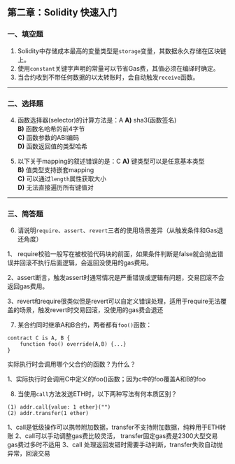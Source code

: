 ## 第二章：Solidity 快速入门

### 一、填空题

1. Solidity中存储成本最高的变量类型是`storage`变量，其数据永久存储在区块链上。  
2. 使用`constant`关键字声明的常量可以节省Gas费，其值必须在编译时确定。  
4. 当合约收到不带任何数据的以太转账时，会自动触发`receive`函数。  

---

### 二、选择题

4. 函数选择器(selector)的计算方法是：A
   **A)** sha3(函数签名)  
   **B)** 函数名哈希的前4字节  
   **C)** 函数参数的ABI编码  
   **D)** 函数返回值的类型哈希  

5. 以下关于mapping的叙述错误的是：C
   **A)** 键类型可以是任意基本类型  
   **B)** 值类型支持嵌套mapping  
   **C)** 可以通过`length`属性获取大小  
   **D)** 无法直接遍历所有键值对  

---

### 三、简答题

6. 请说明`require`、`assert`、`revert`三者的使用场景差异（从触发条件和Gas退还角度）

 1、 require校验一般写在被校验代码块的前面，如果条件判断是false就会抛出错误并回滚不执行后面逻辑，会返回没使用的gas费用。

 2、assert断言，触发assert时通常情况是严重错误或逻辑有问题，交易回滚不会返回gas费用。

 3、revert和require很类似但是revert可以自定义错误处理，适用于require无法覆盖的场景，触发revert时交易回滚，没使用的gas费会退还


7. 某合约同时继承A和B合约，两者都有`foo()`函数：

```solidity
contract C is A, B {
    function foo() override(A,B) {...}
}
```

实际执行时会调用哪个父合约的函数？为什么？

1、实际执行时会调用C中定义的foo()函数；因为c中的foo覆盖A和B的foo



8. 当使用`call`方法发送ETH时，以下两种写法有何本质区别？

```solidity
(1) addr.call{value: 1 ether}("")
(2) addr.transfer(1 ether)
```
1、call是低级操作可以携带附加数据，transfer不支持附加数据，纯粹用于ETH转账
2、call可以手动调整gas费比较灵活， transfer固定gas费是2300大型交易gas费过多时不适用
3、call 处理返回发错时需要手动判断，transfer失败自动抛异常，回滚交易






